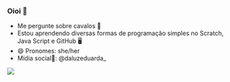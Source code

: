 ### Oioi 👋


- Me pergunte sobre cavalos 🐴
- Estou aprendendo diversas formas de programação simples no Scratch, Java Script e GitHub 🖥️
- 😄 Pronomes: she/her
- Mídia social📱: @daluzeduarda_


![](https://media.tenor.com/8p0dPMbiXkkAAAAC/lilo-and.gif)
